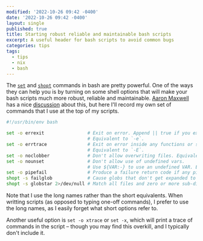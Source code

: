 ```yaml
---
modified: '2022-10-26 09:42 -0400'
date: '2022-10-26 09:42 -0400'
layout: single
published: true
title: Starting robust reliable and maintainable bash scripts
excerpt: A useful header for bash scripts to avoid common bugs
categories: tips
tags:
  - tips
  - nix
  - bash
---
```

The [`set`](https://www.gnu.org/software/bash/manual/html_node/The-Set-Builtin.html) and [`shopt`](https://www.gnu.org/software/bash/manual/html_node/The-Shopt-Builtin.html) commands in bash are pretty powerful. One of the ways they can help you is by turning on some shell options that will make your bash scripts much more robust, reliable and maintainable. [Aaron Maxwell](http://redsymbol.net) has a nice [discussion](http://redsymbol.net/articles/unofficial-bash-strict-mode/) about this, but here I'll record my own set of commands that I use at the top of my scripts.

```bash
#!/usr/bin/env bash

set -o errexit                # Exit on error. Append || true if you expect an error.
                              # Equivalent to `-e`.
set -o errtrace               # Exit on error inside any functions or subshells.
                              # Equivalent to `-E`.
set -o noclobber              # Don't allow overwriting files. Equivalent to `-C`.
set -o nounset                # Don't allow use of undefined vars.
                              # Use ${VAR:-} to use an undefined VAR. Equivalent to `-u`.
set -o pipefail               # Produce a failure return code if any pipeline command errors.
shopt -s failglob             # Cause globs that don't get expanded to cause errors.
shopt -s globstar 2>/dev/null # Match all files and zero or more sub-directories.
```

Note that I use the long names rather than the short equivalents. When writting scripts (as opposed to typing one-off commands), I prefer to use the long names, as I easily forget what  short options refer to.

Another useful option is `set -o xtrace` or `set -x`, which will print a trace of commands in the script – though you may find this overkill, and I typically don't include it.

